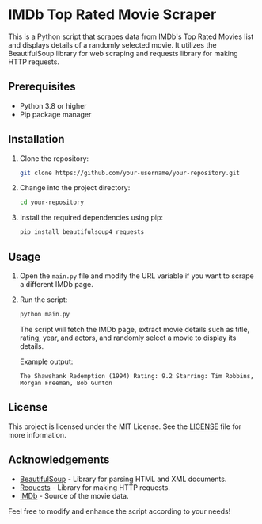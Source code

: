 # IMDb Top Rated Movie Scraper

This is a Python script that scrapes data from IMDb's Top Rated Movies list and displays details of a randomly selected movie. It utilizes the BeautifulSoup library for web scraping and requests library for making HTTP requests.

## Prerequisites

- Python 3.8 or higher
- Pip package manager

## Installation

1. Clone the repository:

   ```bash
   git clone https://github.com/your-username/your-repository.git
   ```

2. Change into the project directory:

   ```bash
   cd your-repository
   ```

3. Install the required dependencies using pip:

   ```bash
   pip install beautifulsoup4 requests
   ```

## Usage

1. Open the `main.py` file and modify the URL variable if you want to scrape a different IMDb page.

2. Run the script:

   ```bash
   python main.py
   ```

   The script will fetch the IMDb page, extract movie details such as title, rating, year, and actors, and randomly select a movie to display its details.

   Example output:

   ```
   The Shawshank Redemption (1994) Rating: 9.2 Starring: Tim Robbins, Morgan Freeman, Bob Gunton
   ```

## License

This project is licensed under the MIT License. See the [LICENSE](LICENSE) file for more information.

## Acknowledgements

- [BeautifulSoup](https://www.crummy.com/software/BeautifulSoup/bs4/doc/) - Library for parsing HTML and XML documents.
- [Requests](https://docs.python-requests.org/en/latest/) - Library for making HTTP requests.
- [IMDb](http://www.imdb.com/chart/top) - Source of the movie data.

Feel free to modify and enhance the script according to your needs!
